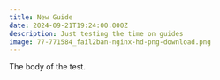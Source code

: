 ```yaml
---
title: New Guide
date: 2024-09-21T19:24:00.000Z
description: Just testing the time on guides
image: 77-771584_fail2ban-nginx-hd-png-download.png
---
```

The body of the test.
